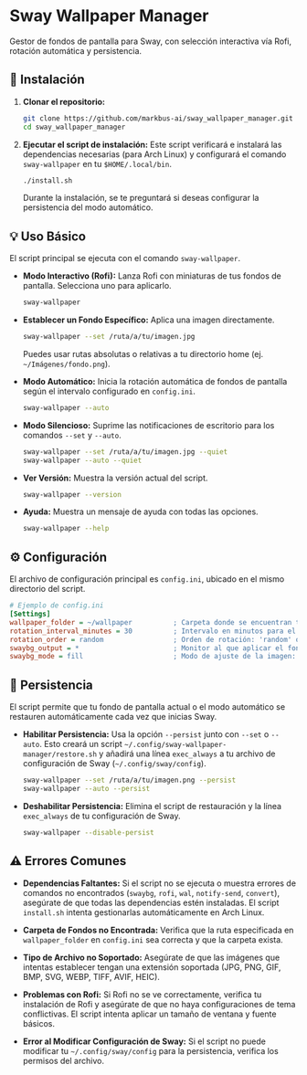 # Sway Wallpaper Manager

Gestor de fondos de pantalla para Sway, con selección interactiva vía Rofi, rotación automática y persistencia.

## 🚀 Instalación

1.  **Clonar el repositorio:**
    ```bash
    git clone https://github.com/markbus-ai/sway_wallpaper_manager.git
    cd sway_wallpaper_manager
    ```
2.  **Ejecutar el script de instalación:**
    Este script verificará e instalará las dependencias necesarias (para Arch Linux) y configurará el comando `sway-wallpaper` en tu `$HOME/.local/bin`.
    ```bash
    ./install.sh
    ```
    Durante la instalación, se te preguntará si deseas configurar la persistencia del modo automático.

## 💡 Uso Básico

El script principal se ejecuta con el comando `sway-wallpaper`.

*   **Modo Interactivo (Rofi):**
    Lanza Rofi con miniaturas de tus fondos de pantalla. Selecciona uno para aplicarlo.
    ```bash
    sway-wallpaper
    ```

*   **Establecer un Fondo Específico:**
    Aplica una imagen directamente.
    ```bash
    sway-wallpaper --set /ruta/a/tu/imagen.jpg
    ```
    Puedes usar rutas absolutas o relativas a tu directorio home (ej. `~/Imágenes/fondo.png`).

*   **Modo Automático:**
    Inicia la rotación automática de fondos de pantalla según el intervalo configurado en `config.ini`.
    ```bash
    sway-wallpaper --auto
    ```

*   **Modo Silencioso:**
    Suprime las notificaciones de escritorio para los comandos `--set` y `--auto`.
    ```bash
    sway-wallpaper --set /ruta/a/tu/imagen.jpg --quiet
    sway-wallpaper --auto --quiet
    ```

*   **Ver Versión:**
    Muestra la versión actual del script.
    ```bash
    sway-wallpaper --version
    ```

*   **Ayuda:**
    Muestra un mensaje de ayuda con todas las opciones.
    ```bash
    sway-wallpaper --help
    ```

## ⚙️ Configuración

El archivo de configuración principal es `config.ini`, ubicado en el mismo directorio del script.

```ini
# Ejemplo de config.ini
[Settings]
wallpaper_folder = ~/wallpaper          ; Carpeta donde se encuentran tus fondos.
rotation_interval_minutes = 30          ; Intervalo en minutos para el modo automático.
rotation_order = random                 ; Orden de rotación: 'random' o 'sequential'.
swaybg_output = *                       ; Monitor al que aplicar el fondo (ej. 'eDP-1', '*' para todos).
swaybg_mode = fill                      ; Modo de ajuste de la imagen: stretch, fill, fit, center, tile.
```

## 🔄 Persistencia

El script permite que tu fondo de pantalla actual o el modo automático se restauren automáticamente cada vez que inicias Sway.

*   **Habilitar Persistencia:**
    Usa la opción `--persist` junto con `--set` o `--auto`. Esto creará un script `~/.config/sway-wallpaper-manager/restore.sh` y añadirá una línea `exec_always` a tu archivo de configuración de Sway (`~/.config/sway/config`).

    ```bash
    sway-wallpaper --set /ruta/a/tu/imagen.png --persist
    sway-wallpaper --auto --persist
    ```

*   **Deshabilitar Persistencia:**
    Elimina el script de restauración y la línea `exec_always` de tu configuración de Sway.
    ```bash
    sway-wallpaper --disable-persist
    ```

## ⚠️ Errores Comunes

*   **Dependencias Faltantes:**
    Si el script no se ejecuta o muestra errores de comandos no encontrados (`swaybg`, `rofi`, `wal`, `notify-send`, `convert`), asegúrate de que todas las dependencias estén instaladas. El script `install.sh` intenta gestionarlas automáticamente en Arch Linux.

*   **Carpeta de Fondos no Encontrada:**
    Verifica que la ruta especificada en `wallpaper_folder` en `config.ini` sea correcta y que la carpeta exista.

*   **Tipo de Archivo no Soportado:**
    Asegúrate de que las imágenes que intentas establecer tengan una extensión soportada (JPG, PNG, GIF, BMP, SVG, WEBP, TIFF, AVIF, HEIC).

*   **Problemas con Rofi:**
    Si Rofi no se ve correctamente, verifica tu instalación de Rofi y asegúrate de que no haya configuraciones de tema conflictivas. El script intenta aplicar un tamaño de ventana y fuente básicos.

*   **Error al Modificar Configuración de Sway:**
    Si el script no puede modificar tu `~/.config/sway/config` para la persistencia, verifica los permisos del archivo.
